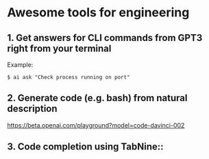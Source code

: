 # Awesome tools for engineering

## 1. Get answers for CLI commands from GPT3 right from your terminal

Example:

```
$ ai ask "Check process running on port"
```

## 2. Generate code (e.g. bash) from natural description

https://beta.openai.com/playground?model=code-davinci-002

## 3. Code completion using TabNine::

